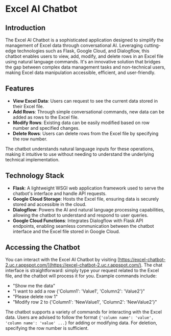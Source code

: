 # Excel AI Chatbot

## Introduction

The Excel AI Chatbot is a sophisticated application designed to simplify the management of Excel data through conversational AI. Leveraging cutting-edge technologies such as Flask, Google Cloud, and Dialogflow, this chatbot enables users to view, add, modify, and delete rows in an Excel file using natural language commands. It's an innovative solution that bridges the gap between complex data management tasks and non-technical users, making Excel data manipulation accessible, efficient, and user-friendly.

## Features

- **View Excel Data**: Users can request to see the current data stored in their Excel file.
- **Add Rows**: Through simple conversational commands, new data can be added as rows to the Excel file.
- **Modify Rows**: Existing data can be easily modified based on row number and specified changes.
- **Delete Rows**: Users can delete rows from the Excel file by specifying the row number.

The chatbot understands natural language inputs for these operations, making it intuitive to use without needing to understand the underlying technical implementation.

## Technology Stack

- **Flask**: A lightweight WSGI web application framework used to serve the chatbot's interface and handle API requests.
- **Google Cloud Storage**: Hosts the Excel file, ensuring data is securely stored and accessible in the cloud.
- **Dialogflow**: Powers the AI and natural language processing capabilities, allowing the chatbot to understand and respond to user queries.
- **Google Cloud Functions**: Integrates Dialogflow with Flask API endpoints, enabling seamless communication between the chatbot interface and the Excel file stored in Google Cloud.


## Accessing the Chatbot

You can interact with the Excel AI Chatbot by visiting [https://excel-chatbot-2.uc.r.appspot.com/](https://excel-chatbot-2.uc.r.appspot.com/). The chat interface is straightforward: simply type your request related to the Excel file, and the chatbot will process it for you. Example commands include:

- "Show me the data"
- "I want to add a row {'Column1': 'Value1', 'Column2': 'Value2'}"
- "Please delete row 1"
- "Modify row 2 to {'Column1': 'NewValue1', 'Column2': 'NewValue2'}"


The chatbot supports a variety of commands for interacting with the Excel data. Users are advised to follow the format `{'column name': 'value', 'column name': 'value' ...}` for adding or modifying data. For deletion, specifying the row number is sufficient.
